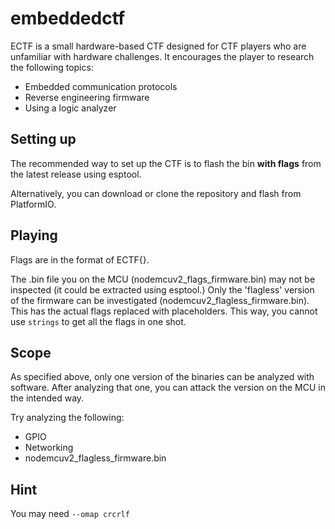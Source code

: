 # embeddedctf

ECTF is a small hardware-based CTF designed for CTF players who are unfamiliar with hardware challenges. It encourages the player to research the following topics:

- Embedded communication protocols
- Reverse engineering firmware
- Using a logic analyzer

## Setting up

The recommended way to set up the CTF is to flash the bin **with flags** from the latest release using esptool.

Alternatively, you can download or clone the repository and flash from PlatformIO.

## Playing

Flags are in the format of ECTF{}.

The .bin file you on the MCU (nodemcuv2_flags_firmware.bin) may not be inspected (it could be extracted using esptool.) Only the 'flagless' version of the firmware can be investigated (nodemcuv2_flagless_firmware.bin). This has the actual flags replaced with placeholders. This way, you cannot use `strings` to get all the flags in one shot.

## Scope

As specified above, only one version of the binaries can be analyzed with software. After analyzing that one, you can attack the version on the MCU in the intended way.

Try analyzing the following:

- GPIO
- Networking
- nodemcuv2_flagless_firmware.bin

## Hint

You may need `--omap crcrlf`
